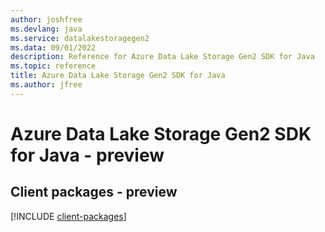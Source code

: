 ```yaml
---
author: joshfree
ms.devlang: java
ms.service: datalakestoragegen2
ms.data: 09/01/2022
description: Reference for Azure Data Lake Storage Gen2 SDK for Java
ms.topic: reference
title: Azure Data Lake Storage Gen2 SDK for Java
ms.author: jfree
---
```

# Azure Data Lake Storage Gen2 SDK for Java - preview

## Client packages - preview
[!INCLUDE [client-packages](data-lake-storage-gen2-client-index.md)]